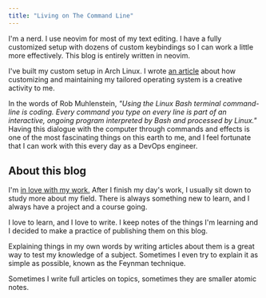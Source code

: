 ```yaml
---
title: "Living on The Command Line"
---
```


I'm a nerd. I use neovim for most of my text editing. I have a fully customized setup with dozens of custom keybindings so I can work a little more effectively. This blog is entirely written in neovim. 

I've built my custom setup in Arch Linux. I wrote [an article](/articles/linux-creativity) about how customizing and maintaining my tailored operating system is a creative activity to me.

In the words of Rob Muhlenstein, *"Using the Linux Bash terminal command-line is coding. Every command you type on every line is part of an interactive, ongoing program interpreted by Bash and processed by Linux."* Having this dialogue with the computer through commands and effects is one of the most fascinating things on this earth to me, and I feel fortunate that I can work with this every day as a DevOps engineer.

## About this blog

I'm [in love with my work.](/articles/jiro-sushi) After I finish my day's work, I usually sit down to study more about my field. There is always something new to learn, and I always have a project and a course going.

I love to learn, and I love to write. I keep notes of the things I'm learning and I decided to make a practice of publishing them on this blog. 

Explaining things in my own words by writing articles about them is a great way to test my knowledge of a subject. Sometimes I even try to explain it as simple as possible, known as the Feynman technique. 

Sometimes I write full articles on topics, sometimes they are smaller atomic notes.
